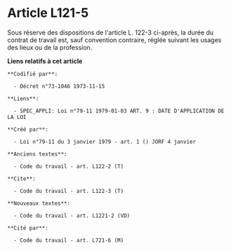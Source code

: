 # Article L121-5

Sous réserve des dispositions de l'article L. 122-3 ci-après, la durée du contrat de travail est, sauf convention contraire,
réglée suivant les usages des lieux ou de la profession.

**Liens relatifs à cet article**

	**Codifié par**:

	  - Décret n°73-1046 1973-11-15

	**Liens**:

	  - SPEC_APPLI: Loi n°79-11 1979-01-03 ART. 9 : DATE D'APPLICATION DE LA LOI

	**Créé par**:

	  - Loi n°79-11 du 3 janvier 1979 - art. 1 () JORF 4 janvier

	**Anciens textes**:

	  - Code du travail - art. L122-2 (T)

	**Cite**:

	  - Code du travail - art. L122-3 (T)

	**Nouveaux textes**:

	  - Code du travail - art. L1221-2 (VD)

	**Cité par**:

	  - Code du travail - art. L721-6 (M)
